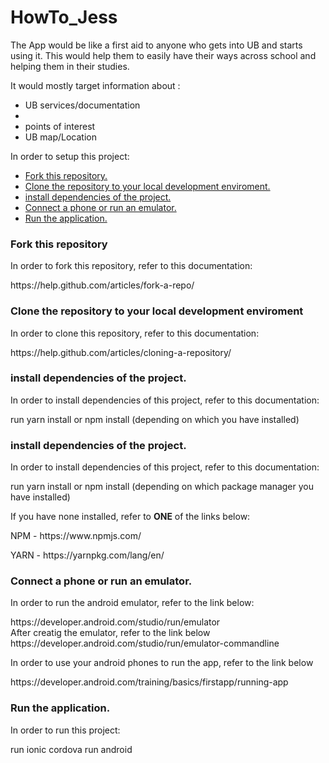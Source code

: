 # HowTo_Jess
The App would be like a first aid to anyone who gets into UB and starts using it.
This would help them to easily have their ways across school and helping them in their studies.

It would mostly target information about :
<ul>
<li>UB services/documentation<li>
<li>points of interest</li> 
<li>UB map/Location</li>
</ul>

In order to setup this project:
<ul>
    <li><a href="#fork-repository">Fork this repository.</a></li>
    <li><a href="#clone-repository">Clone the repository to your local development enviroment.</a></li>
    <li><a href="#install-dependencies">install dependencies of the project. </a></li>
    <li><a href="#run-emulator">Connect a phone or run an emulator.</a></li>
    <li><a href="#run-app">Run the application.</a></li>
</ul>

<section>
    <h3 id="fork-repository">Fork this repository</h3>
    <p>In order to fork this repository, refer to this documentation:</p>
    <p>https://help.github.com/articles/fork-a-repo/</p>
</section>

<section>
    <h3 id="clone-repository">Clone the repository to your local development enviroment</h3>
    <p>In order to clone this repository, refer to this documentation:</p>
    <p>https://help.github.com/articles/cloning-a-repository/</p>
</section>

<section>
    <h3 id="install-dependencies">install dependencies of the project.</h3>
    <p>In order to install dependencies of this project, refer to this documentation:</p>
    <p>run yarn install or npm install (depending on which you have installed)</p>
</section>

<section>
    <h3 id="install-dependencies">install dependencies of the project.</h3>
    <p>In order to install dependencies of this project, refer to this documentation:</p>
    <p>run yarn install or npm install (depending on which package manager you have installed)</p>
    <p>If you have none installed, refer to <strong>ONE</strong> of the links below: </p>
    <p>NPM - https://www.npmjs.com/</p>
    <p>YARN - https://yarnpkg.com/lang/en/</p>
</section>

<section>
    <h3 id="run-emulator">Connect a phone or run an emulator.</h3>
    <p>In order to run the android emulator, refer to the link below:</p>
    <p>https://developer.android.com/studio/run/emulator <br />
        After creatig the emulator, refer to the link below <br />
        https://developer.android.com/studio/run/emulator-commandline
    </p>
    <p>In order to use your android phones to run the app, refer to the link below</p>
    <p>https://developer.android.com/training/basics/firstapp/running-app</p>
</section>

<section>
    <h3 id="run-app">Run the application.</h3>
    <p>In order to run this project:</p>
    <p>run ionic cordova run android</p>
</section>